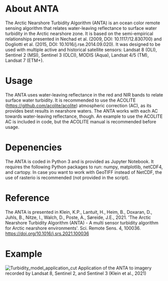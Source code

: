 # About ANTA
The Arctic Nearshore Turbidity Algorithm (ANTA) is an ocean color remote sensing algorithm that relates water-leaving reflectance to surface water turbidity in the Arctic nearshore zone. It is based on the semi-empirical relationships presented in Nechad et al. (2009, DOI: 10.1117/12.830700) and Dogliotti et al. (2015, DOI: 10.1016/j.rse.2014.09.020). It was designed to be used with multiple active and historical satellite sensors: Landsat 8 (OLI), Sentinel 2 (MSI), Sentinel 3 (OLCI), MODIS (Aqua), Landsat 4/5 (TM), Landsat 7 (ETM+).

# Usage
The ANTA uses water-leaving reflectance in the red and NIR bands to relate surface water turbidity. It is recommended to use the ACOLITE (https://github.com/acolite/acolite) atmospheric correction (AC), as its provides best results in nearshore waters. The ANTA works with each AC towards water-leaving reflectance, though. An example to use the ACOLITE AC is included in code, but the ACOLITE manual is recommended before usage.

# Depenencies
The ANTA is coded in Python 3 and is provided as Jupyter Notebook. It requires the following Python packages to run: numpy, matplotlib, netCDF4, and cartopy. In case you want to work with GeoTIFF instead of NetCDF, the use of rasterio is recommended (not provided in the script).

# Reference
The ANTA is presented in Klein, K.P., Lantuit, H., Heim, B., Doxaran, D., Juhls, B., Nitze, I., Walch, D., Poste, A., Søreide, J.E., 2021. 'The Arctic Nearshore Turbidity Algorithm (ANTA) - A multi sensor turbidity algorithm for Arctic nearshore environments'. Sci. Remote Sens. 4, 100036. https://doi.org/10.1016/j.srs.2021.100036

# Example
![Turbidity_model_application_cut](https://user-images.githubusercontent.com/62543871/144065926-e0784cb1-e4fa-4630-b7b7-3f7de9855f47.png)
Application of the ANTA to imagery recorded by Landsat 8, Sentinel 2, and Sentinel 3 (Klein et al., 2021)
